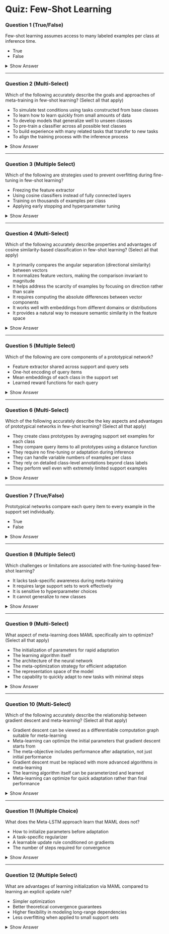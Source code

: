 # Quiz: Few-Shot Learning



### Question 1 (True/False)  
Few-shot learning assumes access to many labeled examples per class at inference time.

- True  
- False

<details>
<summary>Show Answer</summary>

**Correct Answer:** False  
**Explanation:**  
Few-shot learning operates under the constraint of very limited labeled examples per class.  
> "We only have a few examples called a support set, typically we only have somewhere on the range of 1 to 5 examples per category..."
</details>

---



### Question 2 (Multi-Select)  
Which of the following accurately describe the goals and approaches of meta-training in few-shot learning? (Select all that apply)

- To simulate test conditions using tasks constructed from base classes
- To learn how to learn quickly from small amounts of data
- To develop models that generalize well to unseen classes
- To pre-train a classifier across all possible test classes
- To build experience with many related tasks that transfer to new tasks
- To align the training process with the inference process

<details>
<summary>Show Answer</summary>

**Correct Answers:** ✅ Simulate test conditions, ✅ Learn to learn quickly, ✅ Develop models for unseen classes, ✅ Build transferable experience, ✅ Align training with inference  
**Explanation:**  
Meta-training serves multiple important purposes in few-shot learning beyond just task simulation.  
> "We'd like to align what we do during training with what we do during testing... This is called meta-training..."
> "The goal is to train the model on a distribution of tasks, so it learns how to learn quickly from small amounts of data."
> "This way, the model builds experience across many tasks that can transfer to new, unseen classes at test time."
</details>

---



### Question 3 (Multiple Select)  
Which of the following are strategies used to prevent overfitting during fine-tuning in few-shot learning?

- Freezing the feature extractor  
- Using cosine classifiers instead of fully connected layers  
- Training on thousands of examples per class  
- Applying early stopping and hyperparameter tuning

<details>
<summary>Show Answer</summary>

**Correct Answers:** Freezing the feature extractor, Using cosine classifiers instead of fully connected layers  
**Explanation:**  
These techniques help prevent overfitting when training with very few examples.  
> "...fix all the weights and just fine tune the last layer..."  
> "...cosine classifier... are so constrained that it's harder to overfit with them..."
</details>

---



### Question 4 (Multi-Select)  
Which of the following accurately describe properties and advantages of cosine similarity-based classification in few-shot learning? (Select all that apply)

- It primarily compares the angular separation (directional similarity) between vectors
- It normalizes feature vectors, making the comparison invariant to magnitude
- It helps address the scarcity of examples by focusing on direction rather than scale
- It requires computing the absolute differences between vector components
- It works well with embeddings from different domains or distributions
- It provides a natural way to measure semantic similarity in the feature space

<details>
<summary>Show Answer</summary>

**Correct Answers:** ✅ Compares angular separation, ✅ Normalizes vectors for magnitude invariance, ✅ Addresses scarcity by focusing on direction, ✅ Works well across domains, ✅ Measures semantic similarity  
**Explanation:**  
Cosine similarity has several important properties that make it well-suited for few-shot learning.  
> "You're only looking at the angles between the feature vectors rather than incorporating how long they are..."
> "This normalization is particularly helpful when examples are scarce and feature magnitudes might vary."
> "Cosine similarity provides a natural way to compare the semantic direction of embeddings across potentially different distributions."
</details>

---



### Question 5 (Multiple Select)  
Which of the following are core components of a prototypical network?

- Feature extractor shared across support and query sets  
- One-hot encoding of query items  
- Mean embeddings of each class in the support set  
- Learned reward functions for each query

<details>
<summary>Show Answer</summary>

**Correct Answers:** Feature extractor shared across support and query sets, Mean embeddings of each class in the support set  
**Explanation:**  
Prototypical networks use class prototypes computed as the mean of embeddings.  
> "...you take the mean of those and then you compare each query item to that mean..."
</details>

---



### Question 6 (Multi-Select)  
Which of the following accurately describe the key aspects and advantages of prototypical networks in few-shot learning? (Select all that apply)

- They create class prototypes by averaging support set examples for each class
- They compare query items to all prototypes using a distance function
- They require no fine-tuning or adaptation during inference
- They can handle variable numbers of examples per class
- They rely on detailed class-level annotations beyond class labels
- They perform well even with extremely limited support examples

<details>
<summary>Show Answer</summary>

**Correct Answers:** ✅ Create prototypes by averaging examples, ✅ Compare queries to all prototypes, ✅ Require no fine-tuning during inference, ✅ Handle variable example counts, ✅ Perform well with limited examples  
**Explanation:**  
Prototypical networks have several advantageous properties for few-shot learning scenarios.  
> "...you take the mean of those and then you compare each query item to that mean..."
> "This approach is elegant because it can handle any number of examples per class and doesn't require explicit parameter updates during inference."
> "The averaging operation provides a simple yet effective way to combine the limited information from support examples."
</details>

---



### Question 7 (True/False)  
Prototypical networks compare each query item to every example in the support set individually.

- True  
- False

<details>
<summary>Show Answer</summary>

**Correct Answer:** False  
**Explanation:**  
Query items are compared to class prototypes (means), not individual examples.  
> "...we're going to compute the distance... to each prototype."
</details>

---



### Question 8 (Multiple Select)  
Which challenges or limitations are associated with fine-tuning-based few-shot learning?

- It lacks task-specific awareness during meta-training  
- It requires large support sets to work effectively  
- It is sensitive to hyperparameter choices  
- It cannot generalize to new classes

<details>
<summary>Show Answer</summary>

**Correct Answers:** It lacks task-specific awareness during meta-training, It is sensitive to hyperparameter choices  
**Explanation:**  
Fine-tuning approaches face challenges related to meta-awareness and sensitivity.  
> "...not meta-aware, as we're not explicitly simulating few-shot tasks during pre-training..."  
> "...the hyperparameters for fine-tuning matter a lot..."
</details>

---



### Question 9 (Multi-Select)  
What aspect of meta-learning does MAML specifically aim to optimize? (Select all that apply)

- The initialization of parameters for rapid adaptation
- The learning algorithm itself
- The architecture of the neural network
- The meta-optimization strategy for efficient adaptation
- The representation space of the model
- The capability to quickly adapt to new tasks with minimal steps

<details>
<summary>Show Answer</summary>

**Correct Answers:** ✅ Initialization for rapid adaptation, ✅ Meta-optimization strategy, ✅ Capability for quick adaptation  
**Explanation:**  
MAML focuses on finding optimal initialization parameters that allow quick adaptation.  
> "The goal of MAML is to learn an initialization that can be fine-tuned quickly to new tasks with just a few gradient steps."
> "It's meta-learning because we're optimizing specifically for adaptability rather than just task performance."
> "MAML optimizes for the ability to learn new tasks quickly, not just performance on the training tasks."
</details>

---



### Question 10 (Multi-Select)  
Which of the following accurately describe the relationship between gradient descent and meta-learning? (Select all that apply)

- Gradient descent can be viewed as a differentiable computation graph suitable for meta-learning
- Meta-learning can optimize the initial parameters that gradient descent starts from
- The meta-objective includes performance after adaptation, not just initial performance
- Gradient descent must be replaced with more advanced algorithms in meta-learning
- The learning algorithm itself can be parameterized and learned
- Meta-learning can optimize for quick adaptation rather than final performance

<details>
<summary>Show Answer</summary>

**Correct Answers:** ✅ Gradient descent is a differentiable computation graph, ✅ Meta-learning optimizes initial parameters, ✅ Meta-objective includes post-adaptation performance, ✅ Learning algorithm can be parameterized, ✅ Can optimize for quick adaptation  
**Explanation:**  
The relationship between gradient descent and meta-learning has several important dimensions.  
> "Gradient descent itself is a differentiable computation, which means we can differentiate through the adaptation process."
> "Meta-learning optimizes for performance after adaptation, which is a fundamentally different objective than standard learning."
> "We can either learn good initialization points for gradient descent, or learn the update rule itself."
</details>

---



### Question 11 (Multiple Choice)  
What does the Meta-LSTM approach learn that MAML does not?

- How to initialize parameters before adaptation  
- A task-specific regularizer  
- A learnable update rule conditioned on gradients  
- The number of steps required for convergence

<details>
<summary>Show Answer</summary>

**Correct Answer:** A learnable update rule conditioned on gradients  
**Explanation:**  
Meta-LSTM learns an explicit update rule rather than just initialization.  
> "...it can learn to do more complex update rules that are not purely following the gradient..."
</details>

---



### Question 12 (Multiple Select)  
What are advantages of learning initialization via MAML compared to learning an explicit update rule?

- Simpler optimization  
- Better theoretical convergence guarantees  
- Higher flexibility in modeling long-range dependencies  
- Less overfitting when applied to small support sets

<details>
<summary>Show Answer</summary>

**Correct Answers:** Simpler optimization, Less overfitting when applied to small support sets  
**Explanation:**  
Learning initialization has practical advantages in terms of simplicity and generalization.  
> "...simpler conceptually and more robust in practice..."  
> "...less prone to overfitting on small tasks..."
</details>